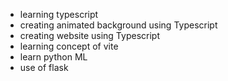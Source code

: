 - learning typescript
- creating animated background using Typescript
- creating website using Typescript
- learning concept of vite
- learn python ML
- use of flask